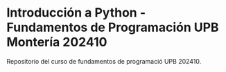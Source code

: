 # Introducción a Python - Fundamentos de Programación UPB Montería 202410
Repositorio del curso de fundamentos de programació UPB 202410. 
